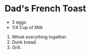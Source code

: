 # Dad's French Toast

* 3 eggs
* 1/4 Cup of Milk

1. Whisk everything together.
2. Dunk bread.
3. Grill.
